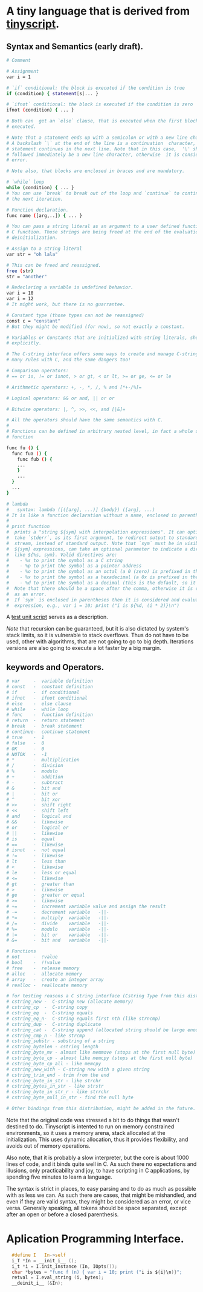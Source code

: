 # A tiny language that is derived from [tinyscript](https://github.com/totalspectrum/tinyscript).

## Syntax and Semantics (early draft).
```sh
# Comment

# Assignment
var i = 1

# `if` conditional: the block is executed if the condition is true
if (condition) { statement[s]... }

# `ifnot` conditional: the block is executed if the condition is zero
ifnot (condition) { ... }

# Both can  get an `else` clause, that is executed when the first block is not
# executed.

# Note that a statement ends up with a semicolon or with a new line character.
# A backslash `\` at the end of the line is a continuation  character, so  the
# statement continues in the next line. Note that in this case,  '\' should be
# followed immediately be a new line character, otherwise  it is considered an
# error.

# Note also, that blocks are enclosed in braces and are mandatory.

# `while` loop
while (condition) { ... }
# You can use `break` to break out of the loop and `continue` to continue with
# the next iteration.

# Function declaration.
func name ([arg,..]) { ... }

# You can pass a string literal as an argument to a user defined function, or to a
# C function. Those strings are being freed at the end of the evaluation or at the
# deinitialization.

# Assign to a string literal
var str = "oh lala"

# This can be freed and reassigned.
free (str)
str = "another"

# Redeclaring a variable is undefined behavior.
var i = 10
var i = 12
# It might work, but there is no guarrantee.

# Constant type (those types can not be reassigned)
const c = "constant"
# But they might be modified (for now), so not exactly a constant.

# Variables or Constants that are initialized with string literals, should be freed
# explicitly.

# The C-string interface offers some ways to create and manage C-strings. Those share
# many rules with C, and the same dangers too!

# Comparison operators:
# == or is, != or isnot, > or gt, < or lt, >= or ge, <= or le

# Arithmetic operators: +, -, *, /, % and [*+-/%]=

# Logical operators: && or and, || or or

# Bitwise operators: |, ^, >>, <<, and [|&]=

# All the operators should have the same semantics with C.
#
# Functions can be defined in arbitrary nested level, in fact a whole unit can be a
# function

func fu () {
  func fua () {
    func fub () {
    ...
    }
    ...
  }
  ...
}

# lambda
#   syntax: lambda ([([arg], ...)] {body}) ([arg], ...)
# It is like a function declaration without a name, enclosed in parentheses.
#
# print function
#  prints a "string ${sym} with interpolation expressions". It can optionally
#  take `stderr`, as its first argument, to redirect output to standard error
#  stream, instead of standard output. Note that `sym` must be in visible scope.
#  ${sym} expressions, can take an optional parameter to indicate a directive,
#  like ${%s, sym}. Valid directives are:
#    - %s to print the symbol as a C string
#    - %p to print the symbol as a pointer address
#    - %o to print the symbol as an octal (a 0 (zero) is prefixed in the output)
#    - %x to print the symbol as a hexadecimal (a 0x is prefixed in the output)
#    - %d to print the symbol as a decimal (this is the default, so it can be omited)
#  Note that there should be a space after the comma, otherwise it is considered
#  as an error.
#  If `sym` is enclosed in parentheses then it is considered and evaluated as an
#  expression, e.g., var i = 10; print ("i is ${%d, (i * 2)}\n")
```
A [test unit script](../tests/interpreter_semantics.i) serves as a description.

*Note* that recursion can be guaranteed, but it is also dictated by system's stack
limits, so it is vulnerable to stack overflows. Thus do not have to be used, other
with algorithms, that are not going to go to big depth. Iterations versions are also
going to execute a lot faster by a big margin.

## keywords and Operators.
```sh
# var     -  variable definition
# const   -  constant definition
# if      -  if conditional
# ifnot   -  ifnot conditional
# else    -  else clause
# while   -  while loop
# func    -  function definition
# return  -  return statement
# break   -  break statement
# continue-  continue statement
# true    -  1
# false   -  0
# OK      -  0
# NOTOK   -  -1
# *       -  multiplication
# /       -  division
# %       -  modulo
# +       -  addition
# -       -  subtract
# &       -  bit and
# |       -  bit or
# ^       -  bit xor
# >>      -  shift right
# <<      -  shift left
# and     -  logical and
# &&      -  likewise
# or      -  logical or
# ||      -  likewise
# is      -  equal
# ==      -  likewise
# isnot   -  not equal
# !=      -  likewise
# lt      -  less than
# <       -  likewise
# le      -  less or equal
# <=      -  likewise
# gt      -  greater than
# >       -  likewise
# ge      -  greater or equal
# >=      -  likewise
# +=      -  increment variable value and assign the result
# -=      -  decrement variable   -||-
# *=      -  multiply  variable   -||-
# /=      -  divide    variable   -||-
# %=      -  modulo    variable   -||-
# |=      -  bit or    variable   -||-
# &=      -  bit and   variable   -||-

# Functions
# not     -  !value
# bool    -  !!value
# free    -  release memory
# alloc   -  allocate memory
# array   -  create an integer array
# realloc -  reallocate memory

# for testing reasons a C string interface (Cstring Type from this distribution)
# cstring_new -  C-string new (allocate memory)
# cstring_cp  -  C-string copy
# cstring_eq  -  C-string equals
# cstring_eq_n-  C-string equals first nth (like strncmp)
# cstring_dup -  C-string duplicate
# cstring_cat -  C-string append (allocated string should be large enough)
# cstring_cmp_n - like strcmp
# cstring_substr - substring of a string
# cstring_bytelen - cstring length
# cstring_byte_mv - almost like memmove (stops at the first null byte)
# cstring_byte_cp - almost like memcpy (stops at the first null byte)
# cstring_byte_cp_all - like memcpy
# cstring_new_with - C-string new with a given string
# cstring_trim_end - trim from the end
# cstring_byte_in_str - like strchr
# cstring_bytes_in_str - like strstr
# cstring_byte_in_str_r - like strrchr
# cstring_byte_null_in_str - find the null byte

# Other bindings from this distribution, might be added in the future.
```
Note that the original code was stressed a bit to do things that wasn't destined to
do. Tinyscript is intented to run on memory constrained environments, so it uses  a
memory arena, stack allocated at the initialization. This uses  dynamic  allocation,
thus it provides flexibility, and avoids out of memory operations.

Also note, that it is probably a slow interpreter, but the core is about 1000 lines
of code, and it binds quite well in C. As such there no expectations and illusions,
only practicability and joy, to have scripting in C applications, by spending  five
minutes to learn a language.

The syntax is strict in places, to easy parsing and to do as much as possible with
as less we can. As such there are cases, that might be mishandled, and even if they
are valid syntax, they might be considered as an error, or vice versa.
Generally speaking, all tokens should be space separated, except  after an open  or
before a closed parenthesis.

# Aplication Programming Interface.
```C
  #define I   In->self
  i_T *In = __init_i__ ();
  i_t *i = I.init_instance (In, IOpts());
  char *bytes = "func f (n) { var i = 10; print ("i is ${i}\n)}";
  retval = I.eval_string (i, bytes);
  __deinit_i__ (&In);
```

